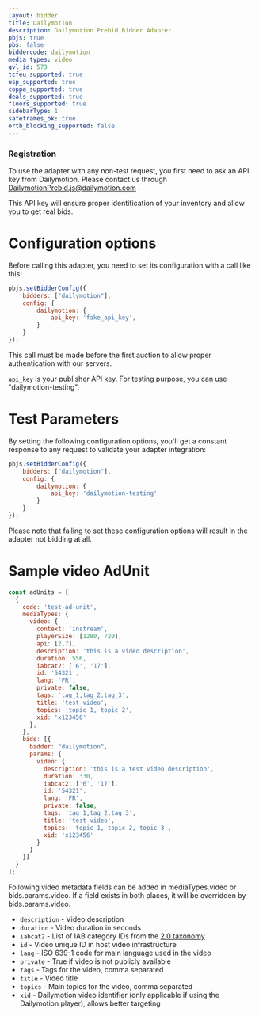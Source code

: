 ```yaml
---
layout: bidder
title: Dailymotion
description: Dailymotion Prebid Bidder Adapter
pbjs: true
pbs: false
biddercode: dailymotion
media_types: video
gvl_id: 573
tcfeu_supported: true
usp_supported: true
coppa_supported: true
deals_supported: true
floors_supported: true
sidebarType: 1
safeframes_ok: true
ortb_blocking_supported: false
---
```


### Registration

To use the adapter with any non-test request, you first need to ask an API key from Dailymotion. Please contact us through <DailymotionPrebid.js@dailymotion.com> .

This API key will ensure proper identification of your inventory and allow you to get real bids.

# Configuration options

Before calling this adapter, you need to set its configuration with a call like this:

```javascript
pbjs.setBidderConfig({
    bidders: ["dailymotion"],
    config: {
        dailymotion: {
            api_key: 'fake_api_key',
        }
    }
});
```

This call must be made before the first auction to allow proper authentication with our servers.

`api_key` is your publisher API key. For testing purpose, you can use "dailymotion-testing".

# Test Parameters

By setting the following configuration options, you'll get a constant response to any request to validate your adapter integration:

```javascript
pbjs.setBidderConfig({
    bidders: ["dailymotion"],
    config: {
        dailymotion: {
            api_key: 'dailymotion-testing'
        }
    }
});
```

Please note that failing to set these configuration options will result in the adapter not bidding at all.

# Sample video AdUnit

```javascript
const adUnits = [
  {
    code: 'test-ad-unit',
    mediaTypes: {
      video: {
        context: 'instream',
        playerSize: [1280, 720],
        api: [2,7],
        description: 'this is a video description',
        duration: 556,
        iabcat2: ['6', '17'],
        id: '54321',
        lang: 'FR',
        private: false,
        tags: 'tag_1,tag_2,tag_3',
        title: 'test video',
        topics: 'topic_1, topic_2',
        xid: 'x123456'
      },
    },
    bids: [{
      bidder: "dailymotion",
      params: {
        video: {
          description: 'this is a test video description',
          duration: 330,
          iabcat2: ['6', '17'],
          id: '54321',
          lang: 'FR',
          private: false,
          tags: 'tag_1,tag_2,tag_3',
          title: 'test video',
          topics: 'topic_1, topic_2, topic_3',
          xid: 'x123456'
        }
      }
    }]
  }
];
```

Following video metadata fields can be added in mediaTypes.video or bids.params.video. If a field exists in both places, it will be overridden by bids.params.video.

* `description` - Video description
* `duration` - Video duration in seconds
* `iabcat2` - List of IAB category IDs from the [2.0 taxonomy](https://github.com/InteractiveAdvertisingBureau/Taxonomies/blob/main/Content%20Taxonomies/Content%20Taxonomy%202.0.tsv)
* `id` - Video unique ID in host video infrastructure
* `lang` - ISO 639-1 code for main language used in the video
* `private` - True if video is not publicly available
* `tags` - Tags for the video, comma separated
* `title` - Video title
* `topics` - Main topics for the video, comma separated
* `xid` - Dailymotion video identifier (only applicable if using the Dailymotion player), allows better targeting
